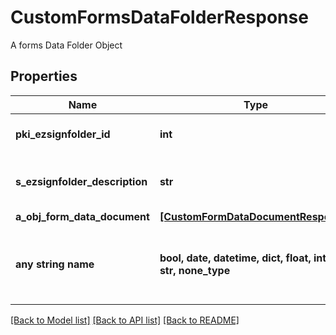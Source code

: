 # CustomFormsDataFolderResponse

A forms Data Folder Object

## Properties
Name | Type | Description | Notes
------------ | ------------- | ------------- | -------------
**pki_ezsignfolder_id** | **int** | The unique ID of the Ezsignfolder | 
**s_ezsignfolder_description** | **str** | The description of the Ezsignfolder | 
**a_obj_form_data_document** | [**[CustomFormDataDocumentResponse]**](CustomFormDataDocumentResponse.md) |  | 
**any string name** | **bool, date, datetime, dict, float, int, list, str, none_type** | any string name can be used but the value must be the correct type | [optional]

[[Back to Model list]](../README.md#documentation-for-models) [[Back to API list]](../README.md#documentation-for-api-endpoints) [[Back to README]](../README.md)


